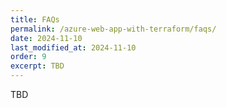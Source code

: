 ```yaml
---
title: FAQs
permalink: /azure-web-app-with-terraform/faqs/
date: 2024-11-10
last_modified_at: 2024-11-10
order: 9
excerpt: TBD
---
```


TBD
